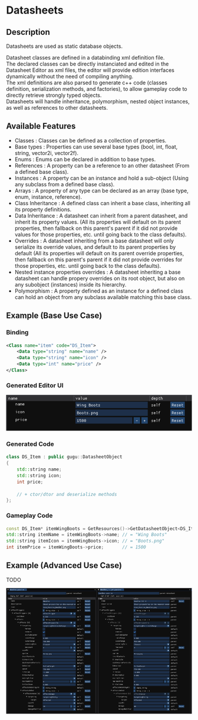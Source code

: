 # Datasheets

## Description

Datasheets are used as static database objects.

Datasheet classes are defined in a databinding xml definition file.  
The declared classes can be directly instanciated and edited in the Datasheet Editor as xml files, the editor will provide edition interfaces dynamically without the need of compiling anything.  
The xml definitions are also parsed to generate c++ code (classes definition, serialization methods, and factories), to allow gameplay code to directly retrieve strongly typed objects.  
Datasheets will handle inheritance, polymorphism, nested object instances, as well as references to other datasheets.

## Available Features

- Classes : Classes can be defined as a collection of properties.
- Base types : Properties can use several base types (bool, int, float, string, vector2i, vector2f).
- Enums : Enums can be declared in addition to base types.
- References : A property can be a reference to an other datasheet (From a defined base class).
- Instances : A property can be an instance and hold a sub-object (Using any subclass from a defined base class).
- Arrays : A property of any type can be declared as an array (base type, enum, instance, reference).
- Class Inheritance : A defined class can inherit a base class, inheriting all its property definitions.
- Data Inheritance : A datasheet can inherit from a parent datasheet, and inherit its property values. (All its properties will default on its parent properties, then fallback on this parent's parent if it did not provide values for those properties, etc. until going back to the class defaults).
- Overrides : A datasheet inheriting from a base datasheet will only serialize its override values, and default to its parent properties by default (All its properties will default on its parent override properties, then fallback on this parent's parent if it did not provide overrides for those properties, etc. until going back to the class defaults).
- Nested instance properties overrides : A datasheet inheriting a base datasheet can handle propery overrides on its root object, but also on any subobject (instances) inside its hierarchy.
- Polymorphism : A property defined as an instance for a defined class can hold an object from any subclass available matching this base class.


## Example (Base Use Case)

### Binding

```xml
<Class name="item" code="DS_Item">
    <Data type="string" name="name" />
    <Data type="string" name="icon" />
    <Data type="int" name="price" />
</Class>
```

### Generated Editor UI

![Datasheet Editor Sample](./Images/DatasheetSample-01.png)

### Generated Code

```cpp
class DS_Item : public gugu::DatasheetObject
{
    std::string name;
    std::string icon;
    int price;
    
    // + ctor/dtor and deserialize methods
};
```

### Gameplay Code

```cpp
const DS_Item* itemWingBoots = GetResources()->GetDatasheetObject<DS_Item>("WingBoots.item");
std::string itemName = itemWingBoots->name; // = "Wing Boots"
std::string itemIcon = itemWingBoots->icon; // = "Boots.png"
int itemPrice = itemWingBoots->price;       // = 1500
```

## Example (Advanced Use Case)

TODO

![Datasheet Editor Sample](./Images/DatasheetSample-02.png)
